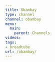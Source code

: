 ```yaml
---
title: Obambay
type: channel
channel: obambay
menu:
  main:
    parent: Channels
videos:
tags:
- breadtube
url: /obambay/
---
```

